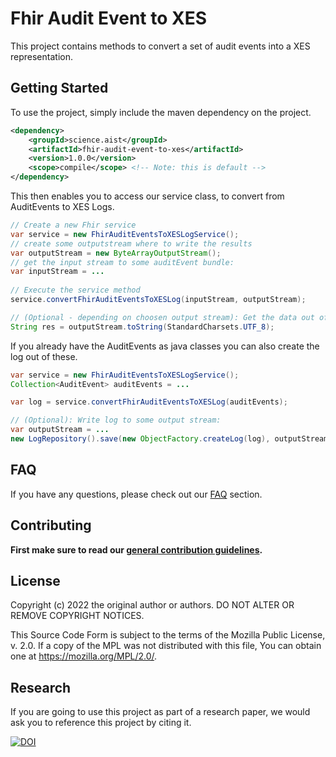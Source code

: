 # Fhir Audit Event to XES

This project contains methods to convert a set of audit events into a XES representation.

## Getting Started

To use the project, simply include the maven dependency on the project.

```xml
<dependency>
    <groupId>science.aist</groupId>
    <artifactId>fhir-audit-event-to-xes</artifactId>
    <version>1.0.0</version>
    <scope>compile</scope> <!-- Note: this is default -->
</dependency>
```

This then enables you to access our service class, to convert from AuditEvents to XES Logs.

```java
// Create a new Fhir service
var service = new FhirAuditEventsToXESLogService();
// create some outputstream where to write the results
var outputStream = new ByteArrayOutputStream();
// get the input stream to some auditEvent bundle:
var inputStream = ...
        
// Execute the service method
service.convertFhirAuditEventsToXESLog(inputStream, outputStream);

// (Optional - depending on choosen output stream): Get the data out of the stream
String res = outputStream.toString(StandardCharsets.UTF_8);
```

If you already have the AuditEvents as java classes you can also create the log out of these.

```java
var service = new FhirAuditEventsToXESLogService();
Collection<AuditEvent> auditEvents = ...

var log = service.convertFhirAuditEventsToXESLog(auditEvents);

// (Optional): Write log to some output stream:
var outputStream = ...
new LogRepository().save(new ObjectFactory.createLog(log), outputStream);
```


## FAQ

If you have any questions, please check out our [FAQ](https://fhooeaist.github.io/FhirAuditEvent2XES/faq.html) section.

## Contributing

**First make sure to read our [general contribution guidelines](https://fhooeaist.github.io/CONTRIBUTING.html).**
   
## License

Copyright (c) 2022 the original author or authors.
DO NOT ALTER OR REMOVE COPYRIGHT NOTICES.

This Source Code Form is subject to the terms of the Mozilla Public
License, v. 2.0. If a copy of the MPL was not distributed with this
file, You can obtain one at https://mozilla.org/MPL/2.0/.

## Research

If you are going to use this project as part of a research paper, we would ask you to reference this project by citing
it. 

[![DOI](https://zenodo.org/badge/507932096.svg)](https://zenodo.org/badge/latestdoi/507932096)
